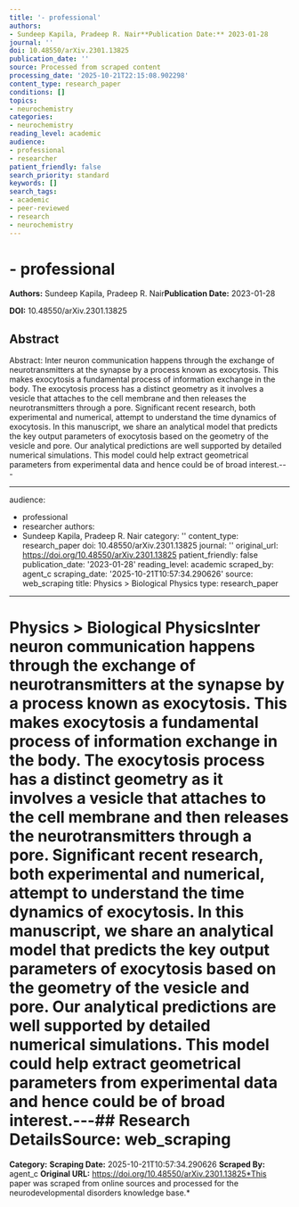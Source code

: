 ```yaml
---
title: '- professional'
authors:
- Sundeep Kapila, Pradeep R. Nair**Publication Date:** 2023-01-28
journal: ''
doi: 10.48550/arXiv.2301.13825
publication_date: ''
source: Processed from scraped content
processing_date: '2025-10-21T22:15:08.902298'
content_type: research_paper
conditions: []
topics:
- neurochemistry
categories:
- neurochemistry
reading_level: academic
audience:
- professional
- researcher
patient_friendly: false
search_priority: standard
keywords: []
search_tags:
- academic
- peer-reviewed
- research
- neurochemistry
---
```


# - professional

**Authors:** Sundeep Kapila, Pradeep R. Nair**Publication Date:** 2023-01-28

**DOI:** 10.48550/arXiv.2301.13825

## Abstract

Abstract:
Inter neuron communication happens through the exchange of neurotransmitters at the synapse by a process known as exocytosis. This makes exocytosis a fundamental process of information exchange in the body. The exocytosis process has a distinct geometry as it involves a vesicle that attaches to the cell membrane and then releases the neurotransmitters through a pore. Significant recent research, both experimental and numerical, attempt to understand the time dynamics of exocytosis. In this manuscript, we share an analytical model that predicts the key output parameters of exocytosis based on the geometry of the vesicle and pore. Our analytical predictions are well supported by detailed numerical simulations. This model could help extract geometrical parameters from experimental data and hence could be of broad interest.---

---
audience:
- professional
- researcher
authors:
- Sundeep Kapila, Pradeep R. Nair
category: ''
content_type: research_paper
doi: 10.48550/arXiv.2301.13825
journal: ''
original_url: https://doi.org/10.48550/arXiv.2301.13825
patient_friendly: false
publication_date: '2023-01-28'
reading_level: academic
scraped_by: agent_c
scraping_date: '2025-10-21T10:57:34.290626'
source: web_scraping
title: Physics > Biological Physics
type: research_paper
---
# Physics > Biological PhysicsInter neuron communication happens through the exchange of neurotransmitters at the synapse by a process known as exocytosis. This makes exocytosis a fundamental process of information exchange in the body. The exocytosis process has a distinct geometry as it involves a vesicle that attaches to the cell membrane and then releases the neurotransmitters through a pore. Significant recent research, both experimental and numerical, attempt to understand the time dynamics of exocytosis. In this manuscript, we share an analytical model that predicts the key output parameters of exocytosis based on the geometry of the vesicle and pore. Our analytical predictions are well supported by detailed numerical simulations. This model could help extract geometrical parameters from experimental data and hence could be of broad interest.---## Research Details**Source:** web_scraping
**Category:**
**Scraping Date:** 2025-10-21T10:57:34.290626
**Scraped By:** agent_c
**Original URL:** https://doi.org/10.48550/arXiv.2301.13825*This paper was scraped from online sources and processed for the neurodevelopmental disorders knowledge base.*